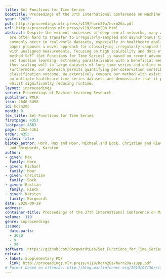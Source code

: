```yaml
---
title: Set Functions for Time Series
booktitle: Proceedings of the 37th International Conference on Machine Learning
year: '2020'
pdf: http://proceedings.mlr.press/v119/horn20a/horn20a.pdf
url: http://proceedings.mlr.press/v119/horn20a.html
abstract: Despite the eminent successes of deep neural networks, many architectures
  are often hard to transfer to irregularly-sampled and asynchronous time series that
  commonly occur in real-world datasets, especially in healthcare applications. This
  paper proposes a novel approach for classifying irregularly-sampled time series
  with unaligned measurements, focusing on high scalability and data efficiency. Our
  method SeFT (Set Functions for Time Series) is based on recent advances in differentiable
  set function learning, extremely parallelizable with a beneficial memory footprint,
  thus scaling well to large datasets of long time series and online monitoring scenarios.
  Furthermore, our approach permits quantifying per-observation contributions to the
  classification outcome. We extensively compare our method with existing algorithms
  on multiple healthcare time series datasets and demonstrate that it performs competitively
  whilst significantly reducing runtime.
layout: inproceedings
series: Proceedings of Machine Learning Research
publisher: PMLR
issn: 2640-3498
id: horn20a
month: 0
tex_title: Set Functions for Time Series
firstpage: 4353
lastpage: 4363
page: 4353-4363
order: 4353
cycles: false
bibtex_author: Horn, Max and Moor, Michael and Bock, Christian and Rieck, Bastian
  and Borgwardt, Karsten
author:
- given: Max
  family: Horn
- given: Michael
  family: Moor
- given: Christian
  family: Bock
- given: Bastian
  family: Rieck
- given: Karsten
  family: Borgwardt
date: 2020-09-29
address: 
container-title: Proceedings of the 37th International Conference on Machine Learning
volume: '119'
genre: inproceedings
issued:
  date-parts:
  - 2020
  - 9
  - 29
software: https://github.com/BorgwardtLab/Set_Functions_for_Time_Series
extras:
- label: Supplementary PDF
  link: http://proceedings.mlr.press/v119/horn20a/horn20a-supp.pdf
# Format based on citeproc: http://blog.martinfenner.org/2013/07/30/citeproc-yaml-for-bibliographies/
---
```

